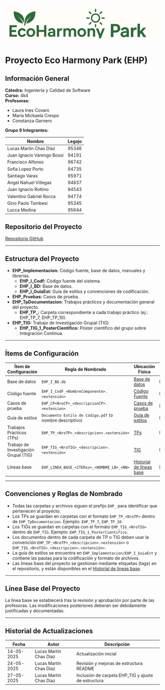 ![Eco Harmony Park Logo](EHP_Implementacion/EHP_I_Codf/frontend/public/logo_EHP.png)

# Proyecto Eco Harmony Park (EHP)

## Información General

**Cátedra:** Ingeniería y Calidad de Software  
**Curso:** 4k4  
**Profesoras:**
- Laura Ines Covaro
- María Mickaela Crespo
- Constanza Garnero

**Grupo 9 Integrantes:**

| Nombre                    | Legajo |
|---------------------------|--------|
| Lucas Martín Chas Díaz    | 95346  |
| Juan Ignacio Varengo Bossi| 94191  |
| Francisco Alfonso         | 96742  |
| Sofia Lopez Porto         | 94735  |
| Santiago Varas            | 95971  |
| Angel Nahuel Villegas     | 94837  |
| Juan Ignacio Rottino      | 94543  |
| Valentino Gabriel Rocca   | 94774  |
| Gino Paolo Tombesi        | 95345  |
| Lucca Medina              | 95644  |

## Repositorio del Proyecto
[Repositorio GitHub](https://github.com/ginotombesi/Proyecto_EHP)

---

## Estructura del Proyecto

- **EHP_Implementacion:** Código fuente, base de datos, manuales y librerías.
  - **EHP_I_Codf:** Código fuente del sistema.
  - **EHP_I_BD:** Base de datos.
  - **EHP_I_GuiaEst:** Guía de estilos y convenciones de codificación.
- **EHP_Pruebas:** Casos de prueba.
- **EHP_TpDocumentacion:** Trabajos prácticos y documentación general del proyecto.
  - **EHP_TP_<NroTP>:** Carpeta correspondiente a cada trabajo práctico (ej.: EHP_TP_7, EHP_TP_10).
- **EHP_TIG:** Trabajo de Investigación Grupal (TIG).
  - **EHP_TIG_1_PosterCientifico:** Póster científico del grupo sobre Integración Continua.

---

## Ítems de Configuración

| Ítem de Configuración                   | Regla de Nombrado                                    | Ubicación Física                                                                                     | Tipo de Ítem   |
|-----------------------------------------|-------------------------------------------------------|------------------------------------------------------------------------------------------------------|----------------|
| Base de datos                           | `EHP_I_BD.db`                                         | [Base de datos](https://github.com/ginotombesi/Proyecto_EHP/tree/main/EHP_Implementacion/EHP_I_BD)    | Implementación |
| Código fuente                           | `EHP_I_CodF_<NombreComponente>.<extensión>`           | [Código Fuente](https://github.com/ginotombesi/Proyecto_EHP/tree/main/EHP_Implementacion/EHP_I_Codf)  | Implementación |
| Casos de prueba                         | `EHP_CP<NroCP>_<descripcionCP>.<extension>`           | [Casos de prueba](https://github.com/ginotombesi/Proyecto_EHP/tree/main/EHP_Pruebas)                  | Implementación |
| Guía de estilos                         | `Documento Estilo de Código.pdf` (o nombre descriptivo) | [Guía de estilos](https://github.com/ginotombesi/Proyecto_EHP/tree/main/EHP_Implementacion/EHP_I_GuiaEst) | Documentación  |
| Trabajos Prácticos (TPs)                | `EHP_TP_<NroTP>_<descripcion>.<extensión>`            | [TPs](https://github.com/ginotombesi/Proyecto_EHP/tree/main/EHP_TpDocumentacion/EHP_TP_<NroTP>)       | Documentación  |
| Trabajo de Investigación Grupal (TIG)   | `EHP_TIG_<NroTIG>_<descripcion>.<extensión>`          | [TIG](https://github.com/ginotombesi/Proyecto_EHP/tree/main/EHP_TIG/EHP_TIG_1_PosterCientifico)       | Documentación  |
| Líneas base                             | `EHP_LINEA_BASE_<ITERxx>_<NOMBRE_LB>_<NN>`            | [Historial de líneas base](https://github.com/ginotombesi/Proyecto_EHP/tags)                          | Etiqueta      |

---

## Convenciones y Reglas de Nombrado

- Todas las carpetas y archivos siguen el prefijo `EHP_` para identificar que pertenecen al proyecto.
- Los TPs se guardan en carpetas con el formato `EHP_TP_<NroTP>` dentro de `EHP_TpDocumentacion`. Ejemplo: `EHP_TP_7`, `EHP_TP_10`.
- Los TIGs se guardan en carpetas con el formato `EHP_TIG_<NroTIG>` dentro de `EHP_TIG`. Ejemplo: `EHP_TIG_1_PosterCientifico`.
- Los documentos dentro de cada carpeta de TP o TIG deben usar la convención `EHP_TP_<NroTP>_<descripcion>.<extensión>` o `EHP_TIG_<NroTIG>_<descripcion>.<extensión>`.
- La guía de estilos se encuentra en `EHP_Implementacion/EHP_I_GuiaEst` y contiene las pautas para la codificación y formato de archivos.
- Las líneas base del proyecto se gestionan mediante etiquetas (tags) en el repositorio, y están disponibles en el [Historial de líneas base](https://github.com/ginotombesi/Proyecto_EHP/tags).

---

## Línea Base del Proyecto

La línea base se establecerá tras la revisión y aprobación por parte de las profesoras. Las modificaciones posteriores deberán ser debidamente justificadas y documentadas.

---

## Historial de Actualizaciones

| Fecha       | Autor                      | Descripción                             |
|-------------|----------------------------|-----------------------------------------|
| 14-05-2025  | Lucas Martín Chas Díaz     | Actualización inicial                   |
| 24-05-2025  | Lucas Martín Chas Díaz     | Revisión y mejoras de estructura README |
| 27-05-2025  | Lucas Martín Chas Díaz     | Inclusión de carpeta EHP_TIG y ajuste de estructura |


